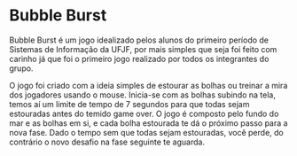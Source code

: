 # Bubble Burst

Bubble Burst é um jogo idealizado pelos alunos do primeiro período de Sistemas de Informação da UFJF, por mais simples que seja foi feito com carinho já que foi o primeiro jogo realizado por todos os integrantes do grupo.

O jogo foi criado com a ideia simples de estourar as bolhas ou treinar a mira dos jogadores usando o mouse. Inicia-se com as bolhas subindo na tela, temos aí um limite de tempo de 7 segundos para que todas sejam estouradas antes do temido game over. O jogo é composto pelo fundo do mar e as bolhas em si, e cada bolha estourada te dá o próximo passo para a nova fase. Dado o tempo sem que todas sejam estouradas, você perde, do contrário o novo desafio na fase seguinte te aguarda.
